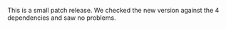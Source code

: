 This is a small patch release.
We checked the new version against the 4 dependencies and saw no problems.
